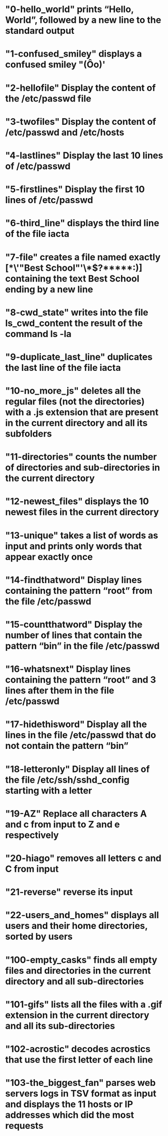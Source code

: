 # "0-hello_world" prints “Hello, World”, followed by a new line to the standard output
# "1-confused_smiley" displays a confused smiley "(Ôo)'
# "2-hellofile" Display the content of the /etc/passwd file
# "3-twofiles" Display the content of /etc/passwd and /etc/hosts
# "4-lastlines" Display the last 10 lines of /etc/passwd
# "5-firstlines" Display the first 10 lines of /etc/passwd
# "6-third_line" displays the third line of the file iacta
# "7-file" creates a file named exactly [\*\\'"Best School"\'\\*$\?\*\*\*\*\*:)] containing the text Best School ending by a new line
# "8-cwd_state" writes into the file ls_cwd_content the result of the command ls -la
# "9-duplicate_last_line" duplicates the last line of the file iacta
# "10-no_more_js" deletes all the regular files (not the directories) with a .js extension that are present in the current directory and all its subfolders
# "11-directories" counts the number of directories and sub-directories in the current directory
# "12-newest_files" displays the 10 newest files in the current directory
# "13-unique" takes a list of words as input and prints only words that appear exactly once
# "14-findthatword" Display lines containing the pattern “root” from the file /etc/passwd
# "15-countthatword" Display the number of lines that contain the pattern “bin” in the file /etc/passwd
# "16-whatsnext" Display lines containing the pattern “root” and 3 lines after them in the file /etc/passwd
# "17-hidethisword" Display all the lines in the file /etc/passwd that do not contain the pattern “bin”
# "18-letteronly" Display all lines of the file /etc/ssh/sshd_config starting with a letter
# "19-AZ" Replace all characters A and c from input to Z and e respectively
# "20-hiago" removes all letters c and C from input
# "21-reverse" reverse its input
# "22-users_and_homes" displays all users and their home directories, sorted by users
# "100-empty_casks" finds all empty files and directories in the current directory and all sub-directories
# "101-gifs" lists all the files with a .gif extension in the current directory and all its sub-directories
# "102-acrostic" decodes acrostics that use the first letter of each line
# "103-the_biggest_fan" parses web servers logs in TSV format as input and displays the 11 hosts or IP addresses which did the most requests
